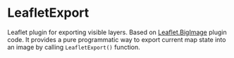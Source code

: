 # LeafletExport
Leaflet plugin for exporting visible layers.
Based on [Leaflet.BigImage](https://github.com/pasichnykvasyl/Leaflet.BigImage) plugin code. 
It provides a pure programmatic way to export current map state into an image by calling
`LeafletExport()` function.
